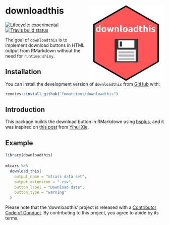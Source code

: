
<!-- README.md is generated from README.Rmd. Please edit that file -->

# downloadthis <img src='man/figures/logo.png' align="right" height="240" />

<!-- badges: start -->

[![Lifecycle:
experimental](https://img.shields.io/badge/lifecycle-experimental-orange.svg)](https://www.tidyverse.org/lifecycle/#experimental)
[![Travis build
status](https://travis-ci.com/fmmattioni/downloadthis.svg?branch=master)](https://travis-ci.com/fmmattioni/downloadthis)
<!-- badges: end -->

The goal of `downloadthis` is to implement download buttons in HTML
output from RMarkdown without the need for `runtime:shiny`.

## Installation

You can install the development version of `downloadthis` from
[GitHub](https://github.com/) with:

``` r
remotes::install_github("fmmattioni/downloadthis")
```

## Introduction

This package builds the download button in RMarkdown using
[bsplus](https://github.com/ijlyttle/bsplus), and it was inspired on
[this post](https://yihui.org/en/2018/07/embed-file/) from [Yihui
Xie](https://github.com/yihui).

## Example

``` r
library(downloadthis)

mtcars %>% 
  download_this(
    output_name = "mtcars data set",
    output_extension = ".csv",
    button_label = "Download data",
    button_type = "warning"
  )
```

Please note that the ‘downloadthis’ project is released with a
[Contributor Code of Conduct](CODE_OF_CONDUCT.md). By contributing to
this project, you agree to abide by its terms.
